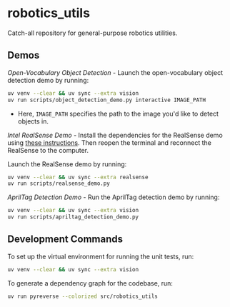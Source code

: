 # robotics_utils

Catch-all repository for general-purpose robotics utilities.

## Demos

_Open-Vocabulary Object Detection_ - Launch the open-vocabulary object detection demo by running:

```bash
uv venv --clear && uv sync --extra vision
uv run scripts/object_detection_demo.py interactive IMAGE_PATH
```

- Here, `IMAGE_PATH` specifies the path to the image you'd like to detect objects in.

_Intel RealSense Demo_ - Install the dependencies for the RealSense demo using [these instructions](https://github.com/IntelRealSense/librealsense/blob/master/doc/distribution_linux.md#installing-the-packages). Then reopen the terminal and reconnect the RealSense to the computer.

Launch the RealSense demo by running:

```bash
uv venv --clear && uv sync --extra realsense
uv run scripts/realsense_demo.py
```

_AprilTag Detection Demo_ - Run the AprilTag detection demo by running:

```bash
uv venv --clear && uv sync --extra vision
uv run scripts/apriltag_detection_demo.py
```

## Development Commands

To set up the virtual environment for running the unit tests, run:

```bash
uv venv --clear && uv sync --extra vision
```

To generate a dependency graph for the codebase, run:

```bash
uv run pyreverse --colorized src/robotics_utils
```

